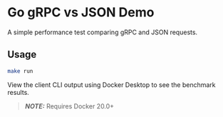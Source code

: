 # Go gRPC vs JSON Demo

A simple performance test comparing gRPC and JSON requests.

## Usage

```bash
make run
```

View the client CLI output using Docker Desktop to see the benchmark results.

> **_NOTE:_** Requires Docker 20.0+
